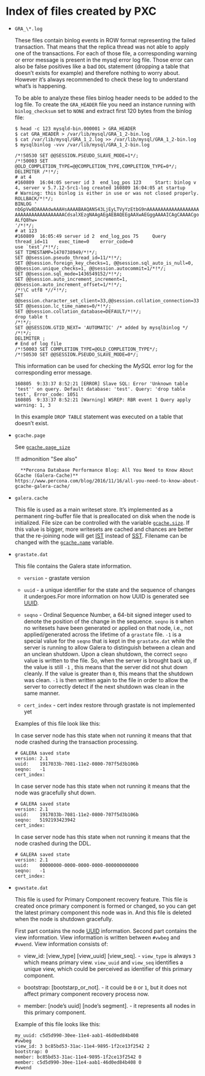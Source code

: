 # Index of files created by PXC


* `GRA_\*.log`

    These files contain binlog events in ROW format representing the failed
    transaction. That means that the replica thread was not able to apply one of
    the transactions. For each of those file, a corresponding warning or error
    message is present in the mysql error log file. Those error can also be
    false positives like a bad `DDL` statement (dropping  a table that doesn’t
    exists for example) and therefore nothing to worry about. However it’s
    always recommended to check these log to understand what’s is happening.

    To be able to analyze these files binlog header needs to be added to the log
    file. To create the `GRA_HEADER` file you need an instance running with `binlog_checksum` set to `NONE` and extract first 120 bytes from the binlog file:

    ```text
    $ head -c 123 mysqld-bin.000001 > GRA_HEADER
    $ cat GRA_HEADER > /var/lib/mysql/GRA_1_2-bin.log
    $ cat /var/lib/mysql/GRA_1_2.log >> /var/lib/mysql/GRA_1_2-bin.log
    $ mysqlbinlog -vvv /var/lib/mysql/GRA_1_2-bin.log

    /*!50530 SET @@SESSION.PSEUDO_SLAVE_MODE=1*/;
    /*!50003 SET @OLD_COMPLETION_TYPE=@@COMPLETION_TYPE,COMPLETION_TYPE=0*/;
    DELIMITER /*!*/;
    # at 4
    #160809  16:04:05 server id 3  end_log_pos 123     Start: binlog v 4, server v 5.7.12-5rc1-log created 160809 16:04:05 at startup
    # Warning: this binlog is either in use or was not closed properly.
    ROLLBACK/*!*/;
    BINLOG '
    nbGpVw8DAAAAdwAAAHsAAAABAAQANS43LjEyLTVyYzEtbG9nAAAAAAAAAAAAAAAAAAAAAAAAAAAA
    AAAAAAAAAAAAAAAAAACdsalXEzgNAAgAEgAEBAQEEgAAXwAEGggAAAAICAgCAAAACgoKKioAEjQA
    ALfQ8hw=
    '/*!*/;
    # at 123
    #160809  16:05:49 server id 2  end_log_pos 75     Query    thread_id=11    exec_time=0    error_code=0
    use `test`/*!*/;
    SET TIMESTAMP=1470738949/*!*/;
    SET @@session.pseudo_thread_id=11/*!*/;
    SET @@session.foreign_key_checks=1, @@session.sql_auto_is_null=0, @@session.unique_checks=1, @@session.autocommit=1/*!*/;
    SET @@session.sql_mode=1436549152/*!*/;
    SET @@session.auto_increment_increment=1, @@session.auto_increment_offset=1/*!*/;
    /*!\C utf8 *//*!*/;
    SET @@session.character_set_client=33,@@session.collation_connection=33,@@session.collation_server=8/*!*/;
    SET @@session.lc_time_names=0/*!*/;
    SET @@session.collation_database=DEFAULT/*!*/;
    drop table t
    /*!*/;
    SET @@SESSION.GTID_NEXT= 'AUTOMATIC' /* added by mysqlbinlog */ /*!*/;
    DELIMITER ;
    # End of log file
    /*!50003 SET COMPLETION_TYPE=@OLD_COMPLETION_TYPE*/;
    /*!50530 SET @@SESSION.PSEUDO_SLAVE_MODE=0*/;
    ```

    This information can be used for checking the *MySQL* error log for the corresponding error message.

    ```text
    160805  9:33:37 8:52:21 [ERROR] Slave SQL: Error 'Unknown table 'test'' on query. Default database: 'test'. Query: 'drop table test', Error_code: 1051
    160805  9:33:37 8:52:21 [Warning] WSREP: RBR event 1 Query apply warning: 1, 3
    ```

    In this example `DROP TABLE` statement was executed on a table that doesn’t exist.


* `gcache.page`
    
    See [`gcache.page_size`](wsrep-provider-index.md#gcachepage_size)
    
    !!! admonition "See also"

        **Percona Database Performance Blog: All You Need to Know About GCache (Galera-Cache)** https://www.percona.com/blog/2016/11/16/all-you-need-to-know-about-gcache-galera-cache/

* `galera.cache`

    This file is used as a main writeset store. It’s implemented as a permanent
    ring-buffer file that is preallocated on disk when the node is initialized.
    File size can be controlled with the variable [`gcache.size`](wsrep-provider-index.md#gcachesize). If
    this value is bigger, more writesets are cached and chances are better that
    the re-joining node will get [IST](glossary.md#ist) instead of [SST](glossary.md#sst). Filename can be changed
    with the [`gcache.name`](wsrep-provider-index.md#gcachename) variable.

* `grastate.dat`

    This file contains the Galera state information.

    * `version` - grastate version

    * `uuid` - a unique identifier for the state and the sequence of changes it undergoes.For more information on how UUID is generated see [UUID](glossary.md#uuid).

    * `seqno` - Ordinal Sequence Number, a 64-bit signed integer used to denote the position of the change in the sequence. `seqno` is `0` when no writesets have been generated or applied on that node, i.e., not applied/generated across the lifetime of a `grastate` file. `-1` is a special value for the `seqno` that is kept in the `grastate.dat` while the server is running to allow Galera to distinguish between a clean and an unclean shutdown. Upon a clean shutdown, the correct `seqno` value is written to the file. So, when the server is brought back up, if the value is still `-1` , this means that the server did not shut down cleanly. If the value is greater than `0`, this means that the shutdown was clean. `-1` is then written again to the file in order to allow the server to correctly detect if the next shutdown was clean in the same manner.

    * `cert_index` - cert index restore through grastate is not implemented yet

    Examples of this file look like this:

    In case server node has this state when not running it means that that node crashed during the transaction processing.

    ```text
    # GALERA saved state
    version: 2.1
    uuid:    1917033b-7081-11e2-0800-707f5d3b106b
    seqno:   -1
    cert_index:
    ```

    In case server node has this state when not running it means that the node
    was gracefully shut down.

    ```text
    # GALERA saved state
    version: 2.1
    uuid:    1917033b-7081-11e2-0800-707f5d3b106b
    seqno:   5192193423942
    cert_index:
    ```

    In case server node has this state when not running it means that the node crashed during the DDL.

    ```text
    # GALERA saved state
    version: 2.1
    uuid:    00000000-0000-0000-0000-000000000000
    seqno:   -1
    cert_index:
    ```

* `gvwstate.dat`
   
   This file is used for Primary Component recovery feature. This file is
   created once primary component is formed or changed, so you can get the
   latest primary component this node was in. And this file is deleted when the
   node is shutdown gracefully.

   First part contains the node [UUID](glossary.md#uuid) information. Second part contains
   the view information. View information is written between `#vwbeg` and
   `#vwend`. View information consists of:
    
    * view_id: [view_type] [view_uuid] [view_seq]. - `view_type` is always `3` which means primary view. `view_uuid` and `view_seq` identifies a unique view, which could be perceived as identifier of this primary component.
   
    * bootstrap: [bootstarp_or_not]. - it could be `0` or `1`, but it does not affect primary component recovery process now.

    * member: [node’s uuid] [node’s segment]. - it represents all nodes in this primary component.

    Example of this file looks like this:

    ```text
    my_uuid: c5d5d990-30ee-11e4-aab1-46d0ed84b408
    #vwbeg
    view_id: 3 bc85bd53-31ac-11e4-9895-1f2ce13f2542 2 
    bootstrap: 0
    member: bc85bd53-31ac-11e4-9895-1f2ce13f2542 0
    member: c5d5d990-30ee-11e4-aab1-46d0ed84b408 0
    #vwend
    ```
